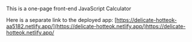This is a one-page front-end JavaScript Calculator

Here is a separate link to the deployed app:
[https://delicate-hotteok-aa5182.netlify.app/](https://delicate-hotteok.netlify.app/)https://delicate-hotteok.netlify.app/

